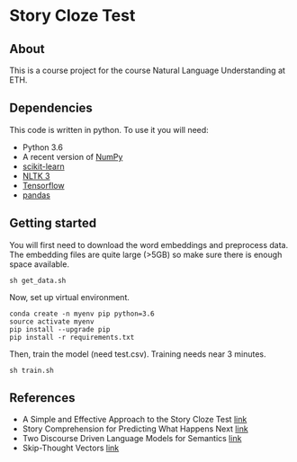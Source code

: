 # Story Cloze Test

## About

This is a course project for the course Natural Language Understanding at ETH.

## Dependencies

This code is written in python. To use it you will need:

* Python 3.6
* A recent version of [NumPy](http://www.numpy.org/)
* [scikit-learn](http://scikit-learn.org/stable/index.html)
* [NLTK 3](http://www.nltk.org/)
* [Tensorflow](https://www.tensorflow.org/) 
* [pandas](https://pandas.pydata.org/) 

## Getting started

You will first need to download the word embeddings and preprocess data. The embedding files are quite large (>5GB) so make sure there is enough space available.

    sh get_data.sh

Now, set up virtual environment.

    conda create -n myenv pip python=3.6
    source activate myenv
    pip install --upgrade pip
    pip install -r requirements.txt

Then, train the model (need test.csv). Training needs near 3 minutes.

    sh train.sh


## References

* A Simple and Effective Approach to the Story Cloze Test [link](http://aclweb.org/anthology/N18-2015)
* Story Comprehension for Predicting What Happens Next [link](https://pdfs.semanticscholar.org/613b/616c06d77ed1994d788ed1ebc47407b762bc.pdf)
* Two Discourse Driven Language Models for Semantics [link](http://www.aclweb.org/anthology/P16-1028)
* Skip-Thought Vectors [link](https://arxiv.org/pdf/1506.06726.pdf)
